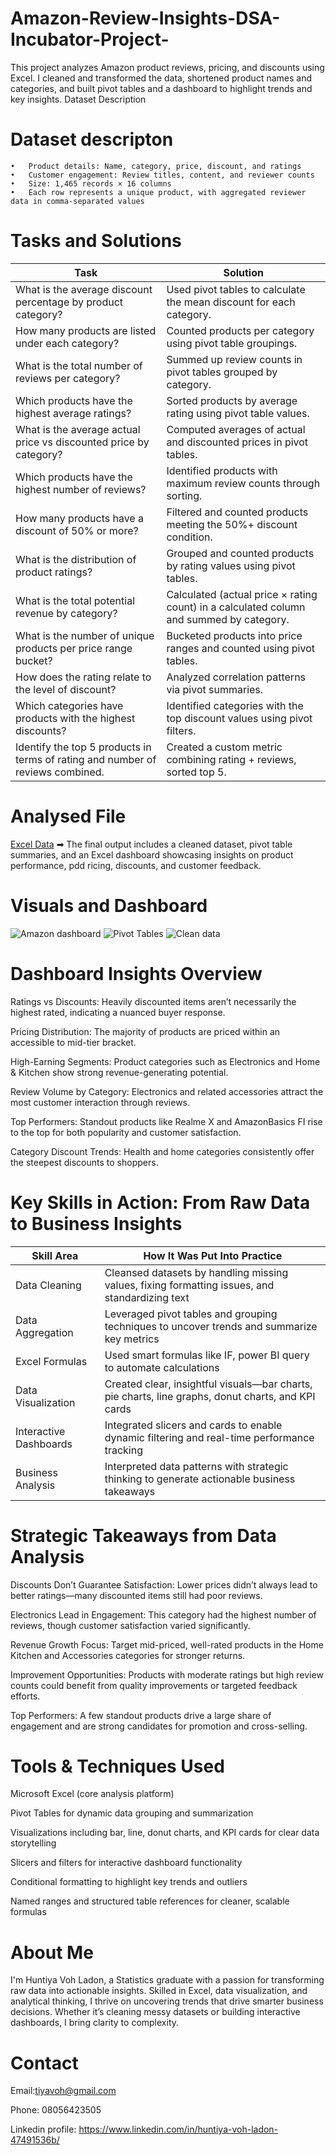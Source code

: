 # Amazon-Review-Insights-DSA-Incubator-Project-
This project analyzes Amazon product reviews, pricing, and discounts using Excel. I cleaned and transformed the data, shortened product names and categories, and built pivot tables and a dashboard to highlight trends and key insights.
Dataset Description

# Dataset descripton
	•	Product details: Name, category, price, discount, and ratings
	•	Customer engagement: Review titles, content, and reviewer counts
	•	Size: 1,465 records × 16 columns
	•	Each row represents a unique product, with aggregated reviewer data in comma-separated values

# Tasks and Solutions

| Task | Solution |
|-------|----------|
| What is the average discount percentage by product category? | Used pivot tables to calculate the mean discount for each category. |
| How many products are listed under each category? | Counted products per category using pivot table groupings. |
| What is the total number of reviews per category? | Summed up review counts in pivot tables grouped by category. |
| Which products have the highest average ratings? | Sorted products by average rating using pivot table values. |
| What is the average actual price vs discounted price by category? | Computed averages of actual and discounted prices in pivot tables. |
| Which products have the highest number of reviews? | Identified products with maximum review counts through sorting. |
| How many products have a discount of 50% or more? | Filtered and counted products meeting the 50%+ discount condition. |
| What is the distribution of product ratings? | Grouped and counted products by rating values using pivot tables. |
| What is the total potential revenue by category? | Calculated (actual price × rating count) in a calculated column and summed by category. |
| What is the number of unique products per price range bucket? | Bucketed products into price ranges and counted using pivot tables. |
| How does the rating relate to the level of discount? | Analyzed correlation patterns via pivot summaries. |
| Which categories have products with the highest discounts? | Identified categories with the top discount values using pivot filters. |
| Identify the top 5 products in terms of rating and number of reviews combined. | Created a custom metric combining rating + reviews, sorted top 5. |

# Analysed File
[Excel Data](https://docs.google.com/spreadsheets/d/1IRVKblLdvq9-Mafsnhv1wDYHiWPteLvB/edit?usp=drive_link&ouid=111955908001061304997&rtpof=true&sd=true)
➡ The final output includes a cleaned dataset, pivot table summaries, and an Excel dashboard showcasing insights on product performance, pdd ricing, discounts, and customer feedback.
# Visuals and Dashboard
![Amazon dashboard](https://github.com/user-attachments/assets/cc57057a-97e3-42e3-91b9-a368b71e87db)
![Pivot Tables](https://github.com/user-attachments/assets/d7806e7f-1efc-4462-b2de-13cdf1088f58)
![Clean data](https://github.com/user-attachments/assets/b434ba10-fdd5-41f6-b870-8f28ad05df63)
# Dashboard Insights Overview

Ratings vs Discounts: Heavily discounted items aren’t necessarily the highest rated, indicating a nuanced buyer response.

Pricing Distribution: The majority of products are priced within an accessible to mid-tier bracket.

High-Earning Segments: Product categories such as Electronics and Home & Kitchen show strong revenue-generating potential.

Review Volume by Category: Electronics and related accessories attract the most customer interaction through reviews.

Top Performers: Standout products like Realme X and AmazonBasics FI rise to the top for both popularity and customer satisfaction.

Category Discount Trends: Health and home categories consistently offer the steepest discounts to shoppers.
# Key Skills in Action: From Raw Data to Business Insights

| **Skill Area**        | **How It Was Put Into Practice**                                                            |
|-----------------------|----------------------------------------------------------------------------------------------|
| Data Cleaning         | Cleansed datasets by handling missing values, fixing formatting issues, and standardizing text |
| Data Aggregation      | Leveraged pivot tables and grouping techniques to uncover trends and summarize key metrics    |
| Excel Formulas        | Used smart formulas like IF, power BI query to automate calculations         |
| Data Visualization    | Created clear, insightful visuals—bar charts, pie charts, line graphs, donut charts, and KPI cards |
| Interactive Dashboards| Integrated slicers and cards to enable dynamic filtering and real-time performance tracking    |
| Business Analysis     | Interpreted data patterns with strategic thinking to generate actionable business takeaways    |
# Strategic Takeaways from Data Analysis

Discounts Don’t Guarantee Satisfaction: Lower prices didn’t always lead to better ratings—many discounted items still had poor reviews.

Electronics Lead in Engagement: This category had the highest number of reviews, though customer satisfaction varied significantly.

Revenue Growth Focus: Target mid-priced, well-rated products in the Home Kitchen and Accessories categories for stronger returns.

Improvement Opportunities: Products with moderate ratings but high review counts could benefit from quality improvements or targeted feedback efforts.

Top Performers: A few standout products drive a large share of engagement and are strong candidates for promotion and cross-selling.
# Tools & Techniques Used

Microsoft Excel (core analysis platform)

Pivot Tables for dynamic data grouping and summarization

Visualizations including bar, line, donut charts, and KPI cards for clear data storytelling

Slicers and filters for interactive dashboard functionality

Conditional formatting to highlight key trends and outliers

Named ranges and structured table references for cleaner, scalable formulas
# About Me
I'm Huntiya Voh Ladon, a Statistics graduate with a passion for transforming raw data into actionable insights. Skilled in Excel, data visualization, and analytical thinking, I thrive on uncovering trends that drive smarter business decisions. Whether it’s cleaning messy datasets or building interactive dashboards, I bring clarity to complexity.
# Contact 
Email:tiyavoh@gmail.com

Phone: 08056423505

Linkedin profile: https://www.linkedin.com/in/huntiya-voh-ladon-47491536b/




